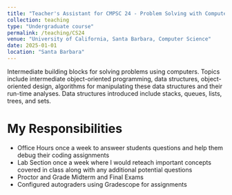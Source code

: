 ```yaml
---
title: "Teacher's Assistant for CMPSC 24 - Problem Solving with Computers II"
collection: teaching
type: "Undergraduate course"
permalink: /teaching/CS24
venue: "University of California, Santa Barbara, Computer Science"
date: 2025-01-01
location: "Santa Barbara"
---
```


Intermediate building blocks for solving problems using computers. Topics include intermediate object-oriented programming, data structures, object-oriented design, algorithms for manipulating these data structures and their run-time analyses. Data structures introduced include stacks, queues, lists, trees, and sets.

My Responsibilities
======
* Office Hours once a week to answeer students questions and help them debug their coding assignments
* Lab Section once a week where I would reteach important concepts covered in class along with any additional potential questions
* Proctor and Grade Midterm and Final Exams
* Configured autograders using Gradescope for assignments
